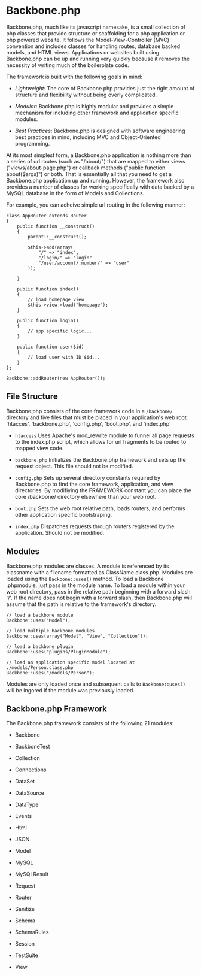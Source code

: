 Backbone.php
============

Backbone.php, much like its javascript namesake, is a small collection of php classes that provide structure or scaffolding for a php application or php powered website. It follows the Model-View-Controller (MVC) convention and includes classes for handling routes, database backed models, and HTML views. Applications or websites built using Backbone.php can be up and running very quickly because it removes the necessity of writing much of the boilerplate code.

The framework is built with the following goals in mind:

* *Lightweight*: The core of Backbone.php provides just the right amount of structure and flexibility without being overly complicated.

* *Modular*: Backbone.php is highly modular and provides a simple mechanism for including other framework and application specific modules.

* *Best Practices*: Backbone.php is designed with software engineering best practices in mind, including MVC and Object-Oriented programming.

At its most simplest form, a Backbone.php application is nothing more than a series of url routes (such as "/about/") that are mapped to either views ("views/about-page.php") or callback methods ("public function about($args)") or both. That is essentially all that you need to get a Backbone.php application up and running. However, the framework also provides a number of classes for working specifically with data backed by a MySQL database in the form of Models and Collections.

For example, you can acheive simple url routing in the following manner:
	
	class AppRouter extends Router
	{
		public function __construct()
		{
			parent::__construct();
			
			$this->add(array(
				"/" => "index",
				"/login/" => "login"
				"/user/account/:number/" => "user"
			));

		}
		
		public function index()
		{
			// load homepage view
			$this->view->load("homepage");
		}
		
		public function login()
		{
			// app specific logic...
		}
		
		public function user($id)
		{
			// load user with ID $id...
		}
	};
	
	Backbone::addRouter(new AppRouter());
		

File Structure
--------------

Backbone.php consists of the core framework code in a `/backbone/` directory and five files that must be placed in your application's web root: 'htacces', 'backbone.php', 'config.php', 'boot.php', and 'index.php'

* `htaccess` Uses Apache's mod_rewrite module to funnel all page requests to the index.php script, which allows for url fragments to be routed to mapped view code.

* `backbone.php` Initializes the Backbone.php framework and sets up the request object. This file should not be modified.

* `config.php` Sets up several directory constants required by Backbone.php to find the core framework, application, and view directories. By modifiying the FRAMEWORK constant you can place the core /backbone/ directory elsewhere than your web root.

* `boot.php` Sets the web root relative path, loads routers, and performs other application specific bootstraping.

* `index.php` Dispatches requests through routers registered by the application. Should not be modified.

Modules
-------

Backbone.php modules are classes. A module is referenced by its classname with a filename formatted as ClassName.class.php. Modules are loaded using the `Backbone::uses()` method. To load a Backbone .phpmodule, just pass in the module name. To load a module within your web root directory, pass in the relative path beginning with a forward slash '/'. If the name does not begin with a forward slash, then Backbone.php will assume that the path is relative to the framework's directory.

	// load a backbone module
	Backbone::uses("Model");
	
	// load multiple backbone modules
	Backbone::uses(array("Model", "View", "Collection"));
	
	// load a backbone plugin
	Backbone::uses("plugins/PluginModule");
	
	// load an application specific model located at ./models/Person.class.php
	Backbone::uses("/models/Person");

Modules are only loaded once and subsequent calls to `Backbone::uses()` will be ingored if the module was previously loaded.

Backbone.php Framework
----------------------

The Backbone.php framework consists of the following 21 modules:

* Backbone

* BackboneTest

* Collection

* Connections

* DataSet

* DataSource

* DataType

* Events

* Html

* JSON

* Model

* MySQL

* MySQLResult

* Request

* Router

* Sanitize

* Schema

* SchemaRules

* Session

* TestSuite

* View